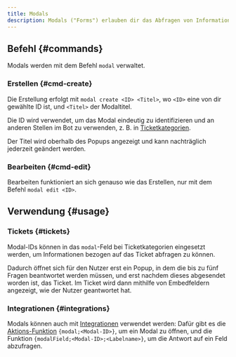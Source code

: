 ```yaml
---
title: Modals
description: Modals ("Forms") erlauben dir das Abfragen von Informationen, z. B. in Tickets, durch Popups in Discord.
---
```


## Befehl {#commands}

Modals werden mit dem Befehl `modal` verwaltet.

### Erstellen {#cmd-create}

Die Erstellung erfolgt mit `modal create <ID> <Titel>`, wo `<ID>` eine von dir gewählte ID ist, und `<Titel>` der Modaltitel.

Die ID wird verwendet, um das Modal eindeutig zu identifizieren und an anderen Stellen im Bot zu verwenden, z. B. in [Ticketkategorien](/tickets/general).

Der Titel wird oberhalb des Popups angezeigt und kann nachträglich jederzeit geändert werden.

### Bearbeiten {#cmd-edit}

Bearbeiten funktioniert an sich genauso wie das Erstellen, nur mit dem Befehl `modal edit <ID>`.

## Verwendung {#usage}

### Tickets {#tickets}

Modal-IDs können in das `modal`-Feld bei Ticketkategorien eingesetzt werden, um Informationen bezogen auf das Ticket abfragen zu können.

Dadurch öffnet sich für den Nutzer erst ein Popup, in dem die bis zu fünf Fragen beantwortet werden müssen, und erst nachdem dieses abgesendet worden ist, das Ticket.
Im Ticket wird dann mithilfe von Embedfeldern angezeigt, wie der Nutzer geantwortet hat.

### Integrationen {#integrations}

Modals können auch mit [Integrationen](/integrations) verwendet werden: Dafür gibt es die [Aktions-Funktion](/functions/misc) `{modal;<Modal-ID>}`, um ein Modal zu öffnen, und die Funktion `{modalField;<Modal-ID>;<Labelname>}`, um die Antwort auf ein Feld abzufragen.
